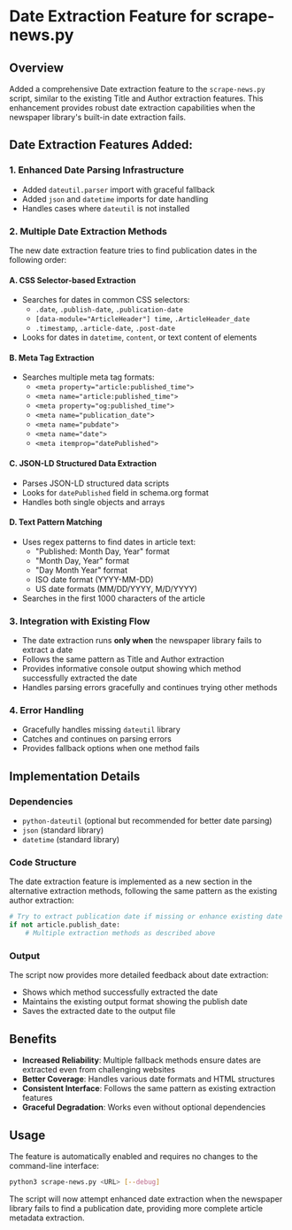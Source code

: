 # Date Extraction Feature for scrape-news.py

## Overview
Added a comprehensive Date extraction feature to the `scrape-news.py` script, similar to the existing Title and Author extraction features. This enhancement provides robust date extraction capabilities when the newspaper library's built-in date extraction fails.

## Date Extraction Features Added:

### 1. **Enhanced Date Parsing Infrastructure**
- Added `dateutil.parser` import with graceful fallback
- Added `json` and `datetime` imports for date handling
- Handles cases where `dateutil` is not installed

### 2. **Multiple Date Extraction Methods**
The new date extraction feature tries to find publication dates in the following order:

#### **A. CSS Selector-based Extraction**
- Searches for dates in common CSS selectors:
  - `.date`, `.publish-date`, `.publication-date`
  - `[data-module="ArticleHeader"] time`, `.ArticleHeader_date`
  - `.timestamp`, `.article-date`, `.post-date`
- Looks for dates in `datetime`, `content`, or text content of elements

#### **B. Meta Tag Extraction**
- Searches multiple meta tag formats:
  - `<meta property="article:published_time">`
  - `<meta name="article:published_time">`
  - `<meta property="og:published_time">`
  - `<meta name="publication_date">`
  - `<meta name="pubdate">`
  - `<meta name="date">`
  - `<meta itemprop="datePublished">`

#### **C. JSON-LD Structured Data Extraction**
- Parses JSON-LD structured data scripts
- Looks for `datePublished` field in schema.org format
- Handles both single objects and arrays

#### **D. Text Pattern Matching**
- Uses regex patterns to find dates in article text:
  - "Published: Month Day, Year" format
  - "Month Day, Year" format
  - "Day Month Year" format
  - ISO date format (YYYY-MM-DD)
  - US date formats (MM/DD/YYYY, M/D/YYYY)
- Searches in the first 1000 characters of the article

### 3. **Integration with Existing Flow**
- The date extraction runs **only when** the newspaper library fails to extract a date
- Follows the same pattern as Title and Author extraction
- Provides informative console output showing which method successfully extracted the date
- Handles parsing errors gracefully and continues trying other methods

### 4. **Error Handling**
- Gracefully handles missing `dateutil` library
- Catches and continues on parsing errors
- Provides fallback options when one method fails

## Implementation Details

### Dependencies
- `python-dateutil` (optional but recommended for better date parsing)
- `json` (standard library)
- `datetime` (standard library)

### Code Structure
The date extraction feature is implemented as a new section in the alternative extraction methods, following the same pattern as the existing author extraction:

```python
# Try to extract publication date if missing or enhance existing date
if not article.publish_date:
    # Multiple extraction methods as described above
```

### Output
The script now provides more detailed feedback about date extraction:
- Shows which method successfully extracted the date
- Maintains the existing output format showing the publish date
- Saves the extracted date to the output file

## Benefits
- **Increased Reliability**: Multiple fallback methods ensure dates are extracted even from challenging websites
- **Better Coverage**: Handles various date formats and HTML structures
- **Consistent Interface**: Follows the same pattern as existing extraction features
- **Graceful Degradation**: Works even without optional dependencies

## Usage
The feature is automatically enabled and requires no changes to the command-line interface:

```bash
python3 scrape-news.py <URL> [--debug]
```

The script will now attempt enhanced date extraction when the newspaper library fails to find a publication date, providing more complete article metadata extraction.
